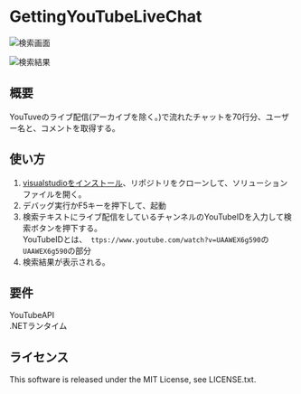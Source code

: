 # GettingYouTubeLiveChat
![検索画面](https://user-images.githubusercontent.com/46675984/101240876-5f80c100-3735-11eb-9273-88a1b47b3b0a.png)

![検索結果](https://user-images.githubusercontent.com/46675984/101240904-948d1380-3735-11eb-9e84-72de4617a302.png)

## 概要
YouTuveのライブ配信(アーカイブを除く。)で流れたチャットを70行分、ユーザー名と、コメントを取得する。

## 使い方
1. [visualstudioをインストール](https://visualstudio.microsoft.com/ja/downloads/)、リポジトリをクローンして、ソリューションファイルを開く。  
1. デバッグ実行かF5キーを押下して、起動  
1. 検索テキストにライブ配信をしているチャンネルのYouTubeIDを入力して検索ボタンを押下する。  
YouTubeIDとは、` ttps://www.youtube.com/watch?v=UAAWEX6g590`の`UAAWEX6g590`の部分  
1. 検索結果が表示される。

## 要件
YouTubeAPI  
.NETランタイム

## ライセンス
This software is released under the MIT License, see LICENSE.txt.
